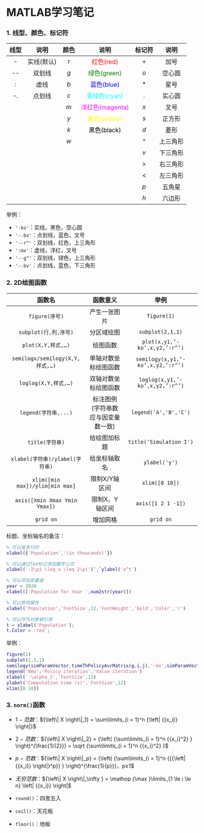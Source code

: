 # MATLAB学习笔记

### 1. 线型、颜色、标记符
线型|说明|颜色|说明|标记符|说明
:---:|:---:|:---:|:---:|:---:|:---:
*-*|实线(默认)|*r*|<font color='red'>红色(red)</font>|+|加号
*--*|双划线|*g*|<font color='green'>绿色(green)</font>|*o*|空心圆
*:*|虚线|*b*|<font color='blue'>蓝色(blue)</font>|*|星号
*-.*|点划线|*c*|<font color='cyan'>青绿色(cyan)</font>|.|实心圆
|||*m*|<font color='magenta'>洋红色(magenta)</font>|*x*|叉号
|||*y*|<font color='yellow'>黄色(yellow)</font>|*s*|正方形
|||*k*|<font color='black'>黑色(black)</font>|*d*|菱形
|||*w*|<font color='white'>白色(white)</font>|^|上三角形
|||||*v*|下三角形
|||||>|右三角形
|||||<|左三角形
|||||*p*|五角星
|||||*h*|六边形

举例：
- `'-ko'`：实线，黑色，空心圆
- `'-.bx'`：点划线，蓝色，叉号
- `'--r^'`：双划线，红色，上三角形
- `':mx'`：虚线，洋红，叉号
- `'--g^'`：双划线，绿色，上三角形
- `'-.bv'`：点划线，蓝色，下三角形

### 2. 2D绘图函数
函数名|函数意义|举例
:---:|:---:|:---:
`figure(序号)`|产生一张图片|`figure(1)`
`subplot(行,列,序号)`|分区域绘图|`subplot(2,1,1)`
`plot(X,Y,样式,…)`|绘图函数|`plot(x,y1,’-ko’,x,y2,’:r^’)`
`semilogx/semilogy(X,Y,样式,…)`|单轴对数坐标绘图函数|`semilogy(x,y1,’-ko’,x,y2,’:r^’)`
`loglog(X,Y,样式,…)`|双轴对数坐标绘图函数|`loglog(x,y1,’-ko’,x,y2,’:r^’)`
`legend(字符串,...)`|标注图例(字符串数应与因变量数一致)|`legend('A','B','C')`
`title(字符串)`|给绘图加标题|`title('Simulation I')`
`xlabel(字符串)/ylabel(字符串)`|给坐标轴取名|`ylabel('y')`
`xlim([min max])/ylim[min max]`|限制X/Y轴区间|`xlim([0 10])`
`axis([Xmin Xmax Ymin Ymax])`|限制X、Y轴区间|`axis([1 2 1 -1])`
`grid on`|增加网格|`grid on`

标题、坐标轴名的备注：
```matlab
% 可以是多行的
xlabel({'Population','(in thousands)'})

% 可以通过TeX标记添加数学公式
xlabel('-2\pi \leq x \leq 2\pi')`,`ylabel('e^t')

% 可以添加变量值
year = 2020
xlabel(['Population for Year ',num2str(year)])

% 可以修改属性
xlabel('Population','FontSize',12,'FontWeight','bold','Color','r')

% 可以作为对象被引用
t = xlabel('Population');
t.Color = 'red';
```

举例：
```matlab
figure(1)
subplot(2,1,1)
semilogy(simParamVector,timeThPolicyAvrMatrix(g,i,j),'-ko',simParamVector,timePolicyAvrMatrix(g,i,j),'-.bx',simParamVector,timeIterativeAvrMatrix(g,i,j),'--r^','LineWidth',2)
legend('New','Policy iteration','Value iteration')
xlabel('-\alpha_2','FontSize',12)
ylabel('Computation time (s)','FontSize',12)
xlim([0 10])
```

### 3. `norm()`函数
- $1-范数$：${\left\| X \right\|_1} = \sum\limits_{i = 1}^n {\left| {{x_i}} \right|}$

- $2-范数$：${\left\| X \right\|_2} = {\left( {\sum\limits_{i = 1}^n {{x_i}^2} } \right)^{\frac{1}{2}}} = \sqrt {\sum\limits_{i = 1}^n {{x_i}^2} }$
  
- $p-范数$：${\left\| X \right\|_p} = {\left( {\sum\limits_{i = 1}^n {{{\left| {{x_i}} \right|}^p}} } \right)^{\frac{1}{p}}}，p≥1$
  
- $无穷范数$：${\left\| X \right\|_\infty } = \mathop {\max }\limits_{1 \le i \le n} \left| {{x_i}} \right|$

- `round()`：四舍五入
- `ceil()`：天花板
- `floor()`：地板